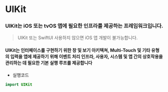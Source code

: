# UIKit

### UIKit는 iOS 또는 tvOS 앱에 필요한 인프라를 제공하는 프레임워크입니다.
> UIKit 또는 SwiftUI 사용하지 않으면 iOS 앱 개발이 불가능합니다.
#### UIKit는 인터페이스를 구현하기 위한 창 및 보기 아키텍쳐, Multi-Touch 및 기타 유형의 입력을 앱에 제공하기 위해 이벤트 처리 인프라, 사용자, 시스템 및 앱 간의 상호작용을 관리하는 데 필요한 기본 실행 루프를 제공합니다
* 실행코드
```swift
import UIKit
```

